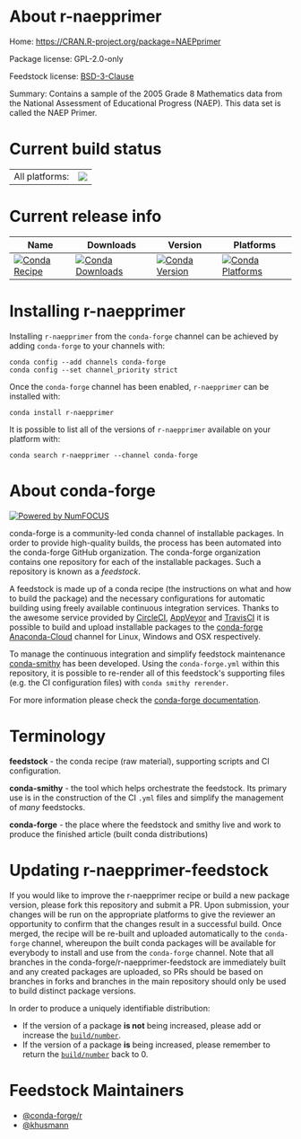 About r-naepprimer
==================

Home: https://CRAN.R-project.org/package=NAEPprimer

Package license: GPL-2.0-only

Feedstock license: [BSD-3-Clause](https://github.com/conda-forge/r-naepprimer-feedstock/blob/master/LICENSE.txt)

Summary: Contains a sample of the 2005 Grade 8 Mathematics data from the National Assessment of Educational Progress (NAEP). This data set is called the NAEP Primer.

Current build status
====================


<table><tr><td>All platforms:</td>
    <td>
      <a href="https://dev.azure.com/conda-forge/feedstock-builds/_build/latest?definitionId=11030&branchName=master">
        <img src="https://dev.azure.com/conda-forge/feedstock-builds/_apis/build/status/r-naepprimer-feedstock?branchName=master">
      </a>
    </td>
  </tr>
</table>

Current release info
====================

| Name | Downloads | Version | Platforms |
| --- | --- | --- | --- |
| [![Conda Recipe](https://img.shields.io/badge/recipe-r--naepprimer-green.svg)](https://anaconda.org/conda-forge/r-naepprimer) | [![Conda Downloads](https://img.shields.io/conda/dn/conda-forge/r-naepprimer.svg)](https://anaconda.org/conda-forge/r-naepprimer) | [![Conda Version](https://img.shields.io/conda/vn/conda-forge/r-naepprimer.svg)](https://anaconda.org/conda-forge/r-naepprimer) | [![Conda Platforms](https://img.shields.io/conda/pn/conda-forge/r-naepprimer.svg)](https://anaconda.org/conda-forge/r-naepprimer) |

Installing r-naepprimer
=======================

Installing `r-naepprimer` from the `conda-forge` channel can be achieved by adding `conda-forge` to your channels with:

```
conda config --add channels conda-forge
conda config --set channel_priority strict
```

Once the `conda-forge` channel has been enabled, `r-naepprimer` can be installed with:

```
conda install r-naepprimer
```

It is possible to list all of the versions of `r-naepprimer` available on your platform with:

```
conda search r-naepprimer --channel conda-forge
```


About conda-forge
=================

[![Powered by NumFOCUS](https://img.shields.io/badge/powered%20by-NumFOCUS-orange.svg?style=flat&colorA=E1523D&colorB=007D8A)](http://numfocus.org)

conda-forge is a community-led conda channel of installable packages.
In order to provide high-quality builds, the process has been automated into the
conda-forge GitHub organization. The conda-forge organization contains one repository
for each of the installable packages. Such a repository is known as a *feedstock*.

A feedstock is made up of a conda recipe (the instructions on what and how to build
the package) and the necessary configurations for automatic building using freely
available continuous integration services. Thanks to the awesome service provided by
[CircleCI](https://circleci.com/), [AppVeyor](https://www.appveyor.com/)
and [TravisCI](https://travis-ci.com/) it is possible to build and upload installable
packages to the [conda-forge](https://anaconda.org/conda-forge)
[Anaconda-Cloud](https://anaconda.org/) channel for Linux, Windows and OSX respectively.

To manage the continuous integration and simplify feedstock maintenance
[conda-smithy](https://github.com/conda-forge/conda-smithy) has been developed.
Using the ``conda-forge.yml`` within this repository, it is possible to re-render all of
this feedstock's supporting files (e.g. the CI configuration files) with ``conda smithy rerender``.

For more information please check the [conda-forge documentation](https://conda-forge.org/docs/).

Terminology
===========

**feedstock** - the conda recipe (raw material), supporting scripts and CI configuration.

**conda-smithy** - the tool which helps orchestrate the feedstock.
                   Its primary use is in the construction of the CI ``.yml`` files
                   and simplify the management of *many* feedstocks.

**conda-forge** - the place where the feedstock and smithy live and work to
                  produce the finished article (built conda distributions)


Updating r-naepprimer-feedstock
===============================

If you would like to improve the r-naepprimer recipe or build a new
package version, please fork this repository and submit a PR. Upon submission,
your changes will be run on the appropriate platforms to give the reviewer an
opportunity to confirm that the changes result in a successful build. Once
merged, the recipe will be re-built and uploaded automatically to the
`conda-forge` channel, whereupon the built conda packages will be available for
everybody to install and use from the `conda-forge` channel.
Note that all branches in the conda-forge/r-naepprimer-feedstock are
immediately built and any created packages are uploaded, so PRs should be based
on branches in forks and branches in the main repository should only be used to
build distinct package versions.

In order to produce a uniquely identifiable distribution:
 * If the version of a package **is not** being increased, please add or increase
   the [``build/number``](https://docs.conda.io/projects/conda-build/en/latest/resources/define-metadata.html#build-number-and-string).
 * If the version of a package **is** being increased, please remember to return
   the [``build/number``](https://docs.conda.io/projects/conda-build/en/latest/resources/define-metadata.html#build-number-and-string)
   back to 0.

Feedstock Maintainers
=====================

* [@conda-forge/r](https://github.com/conda-forge/r/)
* [@khusmann](https://github.com/khusmann/)

